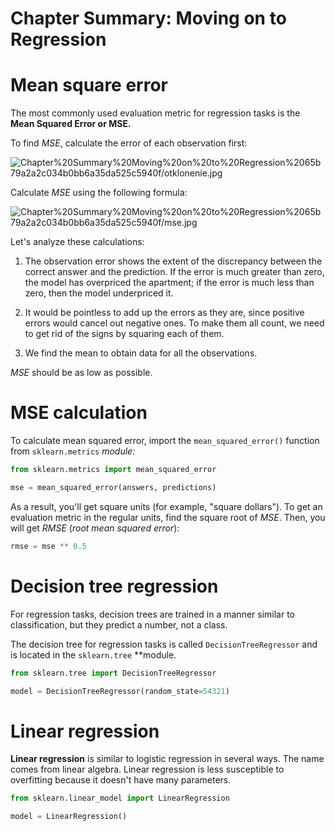 # Chapter Summary: Moving on to Regression

# Mean square error

The most commonly used evaluation metric for regression tasks is the **Mean Squared Error or MSE.**

To find *MSE*, calculate the error of each observation first:

![Chapter%20Summary%20Moving%20on%20to%20Regression%2065b79a2a2c034b0bb6a35da525c5940f/otklonenie.jpg](Chapter%20Summary%20Moving%20on%20to%20Regression%2065b79a2a2c034b0bb6a35da525c5940f/otklonenie.jpg)

Calculate *MSE* using the following formula: 

![Chapter%20Summary%20Moving%20on%20to%20Regression%2065b79a2a2c034b0bb6a35da525c5940f/mse.jpg](Chapter%20Summary%20Moving%20on%20to%20Regression%2065b79a2a2c034b0bb6a35da525c5940f/mse.jpg)

Let's analyze these calculations:

1. The observation error shows the extent of the discrepancy between the correct answer and the prediction. If the error is much greater than zero, the model has overpriced the apartment; if the error is much less than zero, then the model underpriced it.

2. It would be pointless to add up the errors as they are, since positive errors would cancel out negative ones. To make them all count, we need to get rid of the signs by squaring each of them.

3. We find the mean to obtain data for all the observations.

*MSE* should be as low as possible.

# MSE calculation

To calculate mean squared error, import the `mean_squared_error()` function from `sklearn.metrics` **module*:*

```python
from sklearn.metrics import mean_squared_error

mse = mean_squared_error(answers, predictions)
```

As a result, you'll get square units (for example, "square dollars"). To get an evaluation metric in the regular units, find the square root of *MSE*. Then, you will get *RMSE* (*root mean squared error*):

```python
rmse = mse ** 0.5
```

# Decision tree regression

For regression tasks, decision trees are trained in a manner similar to classification, but they predict a number, not a class.

The decision tree for regression tasks is called `DecisionTreeRegressor` and is located in the `sklearn.tree` **module.

```python
from sklearn.tree import DecisionTreeRegressor

model = DecisionTreeRegressor(random_state=54321)
```

# Linear regression

**Linear regression** is similar to logistic regression in several ways. The name comes from linear algebra. Linear regression is less susceptible to overfitting because it doesn't have many parameters. 

```python
from sklearn.linear_model import LinearRegression

model = LinearRegression()
```
